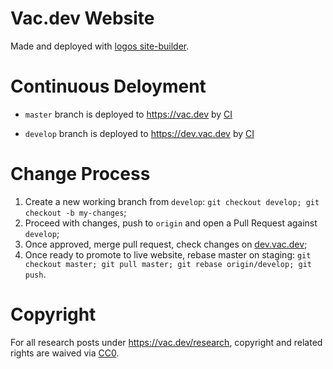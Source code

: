 # Vac.dev Website

Made and deployed with [logos site-builder](https://github.com/acid-info/logos-site-builder).

# Continuous Deloyment

* `master` branch is deployed to https://vac.dev by [CI](https://ci.infra.status.im/job/website/job/vac.dev/)
- `develop` branch is deployed to https://dev.vac.dev by [CI](https://ci.infra.status.im/job/website/job/dev.vac.dev/)

# Change Process

1. Create a new working branch from `develop`: `git checkout develop; git checkout -b my-changes`;
2. Proceed with changes, push to `origin` and open a Pull Request against `develop`;
3. Once approved, merge pull request, check changes on [dev.vac.dev](https://dev.vac.dev);
4. Once ready to promote to live website, rebase master on staging: `git checkout master; git pull master; git rebase origin/develop; git push`.

# Copyright

For all research posts under https://vac.dev/research, copyright and related rights are waived via [CC0](https://creativecommons.org/publicdomain/zero/1.0/).
